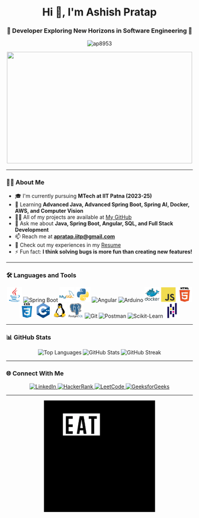 <h1 align="center">Hi 👋, I'm Ashish Pratap</h1>
<h3 align="center">🚀 Developer Exploring New Horizons in Software Engineering 🚀</h3>

<p align="center">
  <img src="https://komarev.com/ghpvc/?username=ap8953&label=Profile%20views&color=0e75b6&style=flat" alt="ap8953" />
</p>

<div align="center">
  <img src="https://media.giphy.com/media/qgQUggAC3Pfv687qPC/giphy.gif" width="500" height="300"/>
</div>

---

### 👨‍🎓 About Me

- 🎓 I'm currently pursuing **MTech at IIT Patna (2023-25)**
- 🌱 Learning **Advanced Java, Advanced Spring Boot, Spring AI, Docker, AWS, and Computer Vision**
- 👨‍💻 All of my projects are available at [My GitHub](https://github.com/AP8953)
- 💬 Ask me about **Java, Spring Boot, Angular, SQL, and Full Stack Development**
- 📫 Reach me at **apratap.iitp@gmail.com**
- 📄 Check out my experiences in my [Resume](https://drive.google.com/file/d/1Lz1iBTPwFbcqguhblrXqH7IsSZji4ckf/view?usp=sharing)
- ⚡ Fun fact: **I think solving bugs is more fun than creating new features!**

---

### 🛠️ Languages and Tools

<div align="center">
  <img src="https://raw.githubusercontent.com/devicons/devicon/master/icons/java/java-original.svg" alt="Java" width="40" height="40"/>
  <img src="https://www.vectorlogo.zone/logos/springio/springio-icon.svg" alt="Spring Boot" width="40" height="40"/>
  <img src="https://raw.githubusercontent.com/devicons/devicon/master/icons/mysql/mysql-original-wordmark.svg" alt="MySQL" width="40" height="40"/>
  <img src="https://raw.githubusercontent.com/devicons/devicon/master/icons/python/python-original.svg" alt="Python" width="40" height="40"/>
  <img src="https://angular.io/assets/images/logos/angular/angular.svg" alt="Angular" width="40" height="40"/>
  <img src="https://cdn.worldvectorlogo.com/logos/arduino-1.svg" alt="Arduino" width="40" height="40"/>
  <img src="https://raw.githubusercontent.com/devicons/devicon/master/icons/docker/docker-original-wordmark.svg" alt="Docker" width="40" height="40"/>
  <img src="https://raw.githubusercontent.com/devicons/devicon/master/icons/javascript/javascript-original.svg" alt="JavaScript" width="40" height="40"/>
  <img src="https://raw.githubusercontent.com/devicons/devicon/master/icons/html5/html5-original-wordmark.svg" alt="HTML" width="40" height="40"/>
  <img src="https://raw.githubusercontent.com/devicons/devicon/master/icons/css3/css3-original-wordmark.svg" alt="CSS" width="40" height="40"/>
  <img src="https://raw.githubusercontent.com/devicons/devicon/master/icons/cplusplus/cplusplus-original.svg" alt="C++" width="40" height="40"/>
  <img src="https://raw.githubusercontent.com/devicons/devicon/master/icons/linux/linux-original.svg" alt="Linux" width="40" height="40"/>
  <img src="https://raw.githubusercontent.com/devicons/devicon/master/icons/postgresql/postgresql-original-wordmark.svg" alt="PostgreSQL" width="40" height="40"/>
  <img src="https://www.vectorlogo.zone/logos/git-scm/git-scm-icon.svg" alt="Git" width="40" height="40"/>
  <img src="https://www.vectorlogo.zone/logos/getpostman/getpostman-icon.svg" alt="Postman" width="40" height="40"/>
  <img src="https://upload.wikimedia.org/wikipedia/commons/0/05/Scikit_learn_logo_small.svg" alt="Scikit-Learn" width="40" height="40"/>
  <img src="https://raw.githubusercontent.com/devicons/devicon/2ae2a900d2f041da66e950e4d48052658d850630/icons/pandas/pandas-original.svg" alt="Pandas" width="40" height="40"/>
</div>

---

### 📊 GitHub Stats

<p align="center">
  <img src="https://github-readme-stats.vercel.app/api/top-langs?username=ap8953&show_icons=true&locale=en&layout=compact" alt="Top Languages" />
  <img src="https://github-readme-stats.vercel.app/api?username=ap8953&show_icons=true&theme=radical" alt="GitHub Stats" />
  <img src="https://streak-stats.demolab.com?user=ap8953&theme=radical" alt="GitHub Streak" />
</p>


---

### 🌐 Connect With Me

<p align="center">
  <a href="https://linkedin.com/in/reprogrammed-ap" target="_blank">
    <img src="https://raw.githubusercontent.com/rahuldkjain/github-profile-readme-generator/master/src/images/icons/Social/linked-in-alt.svg" alt="LinkedIn" height="40" width="40"/>
  </a>
  <a href="https://www.hackerrank.com/reprogrammed_ap" target="_blank">
    <img src="https://raw.githubusercontent.com/rahuldkjain/github-profile-readme-generator/master/src/images/icons/Social/hackerrank.svg" alt="HackerRank" height="40" width="40"/>
  </a>
  <a href="https://www.leetcode.com/reprogrammed_ap/" target="_blank">
    <img src="https://raw.githubusercontent.com/rahuldkjain/github-profile-readme-generator/master/src/images/icons/Social/leet-code.svg" alt="LeetCode" height="40" width="40"/>
  </a>
  <a href="https://auth.geeksforgeeks.org/user/ashishpratap8090/" target="_blank">
    <img src="https://raw.githubusercontent.com/rahuldkjain/github-profile-readme-generator/master/src/images/icons/Social/geeks-for-geeks.svg" alt="GeeksforGeeks" height="40" width="40"/>
  </a>
</p>

---

<div align="center">
  <img src="https://github.com/AP8953/AP8953/blob/main/giphy.webp" alt="Relevant GIF" width="300" />
</div>

